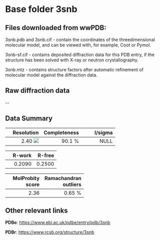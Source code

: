 # Base folder 3snb

## Files downloaded from wwPDB:

3snb.pdb and 3snb.cif - contain the coordinates of the threedimensional molecular model, and can be viewed with, for example, Coot or Pymol.

3snb-sf.cif - contains deposited diffraction data for this PDB entry, if the structure has been solved with X-ray or neutron crystallography.

3snb.mtz - contains structure factors after automatic refinement of molecular model against the diffraction data.

## Raw diffraction data

--<br> 

## Data Summary
|   | Resolution | Completeness| I/sigma |
|---|-------------:|----------------:|--------------:|
|   |2.40 ![](https://github.com/thorn-lab/coronavirus_structural_task_force/blob/master/outreach/ang.svg)|90.1  %|<img width=50/>NULL |

|   | **R-work**| **R-free**   
|---|-------------:|----------------:|           
||0.2090|0.2500|

|   |**MolProbity<br>score**| **Ramachandran<br>outliers** 
|---|-------------:|----------------:|
||2.36|0.65 %|

## Other relevant links 
**PDBe**:  https://www.ebi.ac.uk/pdbe/entry/pdb/3snb
 
**PDBr**: https://www.rcsb.org/structure/3snb 

